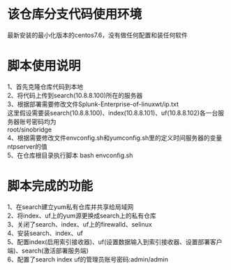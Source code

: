 # 该仓库分支代码使用环境  
最新安装的最小化版本的centos7.6，没有做任何配置和装任何软件

# 脚本使用说明  
1、首先克隆仓库代码到本地  
2、将代码上传到search(10.8.8.100)所在的服务器  
3、根据部署需要修改文件Splunk-Enterprise-of-linuxwt/ip.txt  
这里假设需要装search(10.8.8.100)、index(10.8.8.101)、uf(10.8.8.102)各一台服务器账号密码均为  
root/sinobridge  
4、根据需要修改文件envconfig.sh和yumconfig.sh里的定义时间服务器的变量ntpserver的值     
5、在仓库根目录执行脚本 bash envconfig.sh  

# 脚本完成的功能  
1、在search建立yum私有仓库并共享给局域网  
2、将index、uf上的yum源更换成search上的私有仓库  
3、关闭了search、index、uf上的firewalld、selinux  
4、安装search、index、uf  
5、配置index(启用索引接收器)、uf(设置数据输入到索引接收器、设置部署客户端)、search(激活部署服务端)  
6、配置了search index uf的管理员账号密码:admin/admin  
